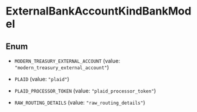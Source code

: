 

# ExternalBankAccountKindBankModel

## Enum


* `MODERN_TREASURY_EXTERNAL_ACCOUNT` (value: `"modern_treasury_external_account"`)

* `PLAID` (value: `"plaid"`)

* `PLAID_PROCESSOR_TOKEN` (value: `"plaid_processor_token"`)

* `RAW_ROUTING_DETAILS` (value: `"raw_routing_details"`)



